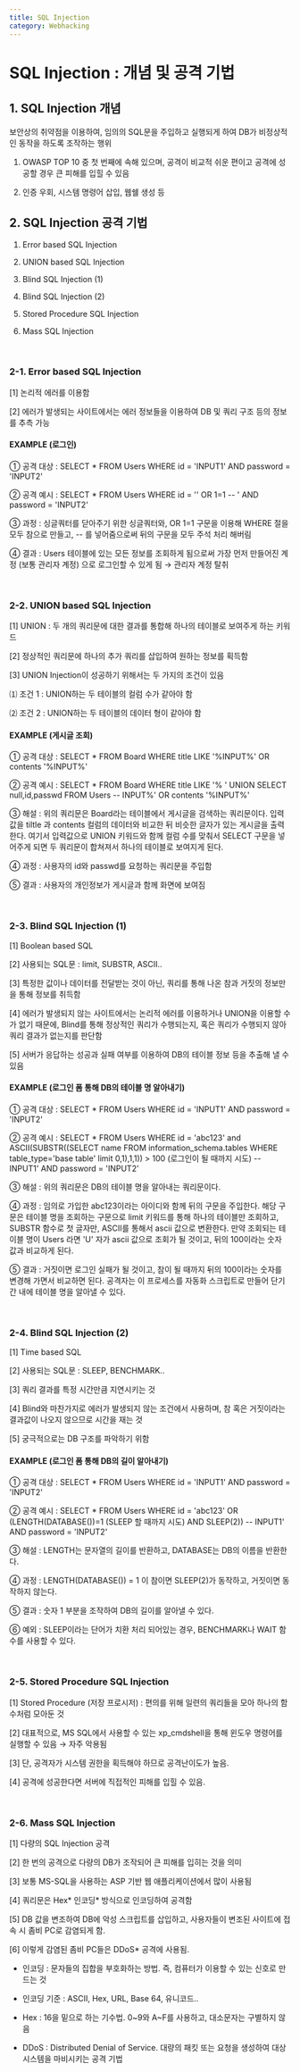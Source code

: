 ```yaml
---
title: SQL Injection
category: Webhacking
---
```


# SQL Injection : 개념 및 공격 기법

 

## 1. SQL Injection 개념

보안상의 취약점을 이용하여, 임의의 SQL문을 주입하고 실행되게 하여 DB가 비정상적인 동작을 하도록 조작하는 행위

1. OWASP TOP 10 중 첫 번째에 속해 있으며, 공격이 비교적 쉬운 편이고 공격에 성공할 경우 큰 피해를 입힐 수 있음

2. 인증 우회, 시스템 명령어 삽입, 웹쉘 생성 등

 

## 2. SQL Injection 공격 기법

1. Error based SQL Injection

2. UNION based SQL Injection

3. Blind SQL Injection (1)

4. Blind SQL Injection (2)

5. Stored Procedure SQL Injection

6. Mass SQL Injection

<br>

### 2-1. Error based SQL Injection

[1] 논리적 에러를 이용함

[2] 에러가 발생되는 사이트에서는 에러 정보들을 이용하여 DB 및 쿼리 구조 등의 정보를 추측 가능

 

#### EXAMPLE (로그인)

① 공격 대상 : SELECT * FROM Users WHERE id = 'INPUT1' AND password = 'INPUT2'

② 공격 예시 : SELECT * FROM Users WHERE id = '' OR 1=1 -- ' AND password = 'INPUT2'

③ 과정 : 싱글쿼터를 닫아주기 위한 싱글쿼터와, OR 1=1 구문을 이용해 WHERE 절을 모두 참으로 만들고, -- 를 넣어줌으로써 뒤의 구문을 모두 주석 처리 해버림

④ 결과 : Users 테이블에 있는 모든 정보를 조회하게 됨으로써 가장 먼저 만들어진 계정 (보통 관리자 계정) 으로 로그인할 수 있게 됨 → 관리자 계정 탈취

<br>

### 2-2. UNION based SQL Injection

[1] UNION : 두 개의 쿼리문에 대한 결과를 통합해 하나의 테이블로 보여주게 하는 키워드

[2] 정상적인 쿼리문에 하나의 추가 쿼리를 삽입하여 원하는 정보를 획득함

[3] UNION Injection이 성공하기 위해서는 두 가지의 조건이 있음

⑴ 조건 1 : UNION하는 두 테이블의 컬럼 수가 같아야 함

⑵ 조건 2 : UNION하는 두 테이블의 데이터 형이 같아야 함

 

#### EXAMPLE (게시글 조회)

① 공격 대상 : SELECT * FROM Board WHERE title LIKE '%INPUT%' OR contents '%INPUT%'

② 공격 예시 : SELECT * FROM Board WHERE title LIKE '% ' UNION SELECT null,id,passwd FROM Users -- INPUT%' OR contents '%INPUT%'

③ 해설 : 위의 쿼리문은 Board라는 테이블에서 게시글을 검색하는 쿼리문이다. 입력값을 tiltle 과 contents 컬럼의 데이터와 비교한 뒤 비슷한 글자가 있는 게시글을 출력한다. 여기서 입력값으로 UNION 키워드와 함께 컬럼 수를 맞춰서 SELECT 구문을 넣어주게 되면 두 쿼리문이 합쳐져서 하나의 테이블로 보여지게 된다.

④ 과정 : 사용자의 id와 passwd를 요청하는 쿼리문을 주입함

⑤ 결과 : 사용자의 개인정보가 게시글과 함께 화면에 보여짐

<br>

### 2-3. Blind SQL Injection (1)

[1] Boolean based SQL

[2] 사용되는 SQL문 : limit, SUBSTR, ASCII..

[3] 특정한 값이나 데이터를 전달받는 것이 아닌, 쿼리를 통해 나온 참과 거짓의 정보만을 통해 정보를 취득함

[4] 에러가 발생되지 않는 사이트에서는 논리적 에러를 이용하거나 UNION을 이용할 수가 없기 때문에, Blind를 통해 정상적인 쿼리가 수행되는지, 혹은 쿼리가 수행되지 않아 쿼리 결과가 없는지를 판단함

[5] 서버가 응답하는 성공과 실패 여부를 이용하여 DB의 테이블 정보 등을 추출해 낼 수 있음

 

#### EXAMPLE (로그인 폼 통해 DB의 테이블 명 알아내기)

① 공격 대상 : SELECT * FROM Users WHERE id = 'INPUT1' AND password = 'INPUT2'

② 공격 예시 : SELECT * FROM Users WHERE id = 'abc123' and ASCII(SUBSTR((SELECT name FROM information_schema.tables WHERE table_type='base table' limit 0,1),1,1)) > 100 (로그인이 될 때까지 시도) -- INPUT1' AND password = 'INPUT2'

③ 해설 : 위의 쿼리문은 DB의 테이블 명을 알아내는 쿼리문이다.

④ 과정 : 임의로 가입한 abc123이라는 아이디와 함께 뒤의 구문을 주입한다. 해당 구문은 테이블 명을 조회하는 구문으로 limit 키워드를 통해 하나의 테이블만 조회하고, SUBSTR 함수로 첫 글자만, ASCII를 통해서 ascii 값으로 변환한다. 만약 조회되는 테이블 명이 Users 라면 'U' 자가 ascii 값으로 조회가 될 것이고, 뒤의 100이라는 숫자 값과 비교하게 된다.

⑤ 결과 : 거짓이면 로그인 실패가 될 것이고, 참이 될 때까지 뒤의 100이라는 숫자를 변경해 가면서 비교하면 된다. 공격자는 이 프로세스를 자동화 스크립트로 만들어 단기간 내에 테이블 명을 알아낼 수 있다. 

<br>

### 2-4. Blind SQL Injection (2)

[1] Time based SQL

[2] 사용되는 SQL문 : SLEEP, BENCHMARK..

[3] 쿼리 결과를 특정 시간만큼 지연시키는 것

[4] Blind와 마찬가지로 에러가 발생되지 않는 조건에서 사용하며, 참 혹은 거짓이라는 결과값이 나오지 않으므로 시간을 재는 것

[5] 궁극적으로는 DB 구조를 파악하기 위함

 

#### EXAMPLE (로그인 폼 통해 DB의 길이 알아내기)

① 공격 대상 : SELECT * FROM Users WHERE id = 'INPUT1' AND password = 'INPUT2'

② 공격 예시 : SELECT * FROM Users WHERE id = 'abc123' OR (LENGTH(DATABASE())=1 (SLEEP 할 때까지 시도) AND SLEEP(2)) -- INPUT1' AND password = 'INPUT2'

③ 해설 : LENGTH는 문자열의 길이를 반환하고, DATABASE는 DB의 이름을 반환한다.

④ 과정 : LENGTH(DATABASE()) = 1 이 참이면 SLEEP(2)가 동작하고, 거짓이면 동작하지 않는다.

⑤ 결과 : 숫자 1 부분을 조작하여 DB의 길이를 알아낼 수 있다.

⑥ 예외 : SLEEP이라는 단어가 치환 처리 되어있는 경우, BENCHMARK나 WAIT 함수를 사용할 수 있다.

<br>

### 2-5. Stored Procedure SQL Injection

[1] Stored Procedure (저장 프로시저) : 편의를 위해 일련의 쿼리들을 모아 하나의 함수처럼 모아둔 것

[2] 대표적으로, MS SQL에서 사용할 수 있는 xp_cmdshell을 통해 윈도우 명령어를 실행할 수 있음 → 자주 악용됨

[3] 단, 공격자가 시스템 권한을 획득해야 하므로 공격난이도가 높음.

[4] 공격에 성공한다면 서버에 직접적인 피해를 입힐 수 있음.

<br>

### 2-6. Mass SQL Injection

[1] 다량의 SQL Injection 공격

[2] 한 번의 공격으로 다량의 DB가 조작되어 큰 피해를 입히는 것을 의미

[3] 보통 MS-SQL을 사용하는 ASP 기반 웹 애플리케이션에서 많이 사용됨

[4] 쿼리문은 Hex* 인코딩* 방식으로 인코딩하여 공격함

[5] DB 값을 변조하여 DB에 악성 스크립트를 삽입하고, 사용자들이 변조된 사이트에 접속 시 좀비 PC로 감염되게 함.

[6] 이렇게 감염된 좀비 PC들은 DDoS* 공격에 사용됨.



* 인코딩 : 문자들의 집합을 부호화하는 방법. 즉, 컴퓨터가 이용할 수 있는 신호로 만드는 것

* 인코딩 기준 : ASCII, Hex, URL, Base 64, 유니코드..

* Hex : 16을 밑으로 하는 기수법. 0~9와 A~F를 사용하고, 대소문자는 구별하지 않음

* DDoS : Distributed Denial of Service. 대량의 패킷 또는 요청을 생성하여 대상 시스템을 마비시키는 공격 기법